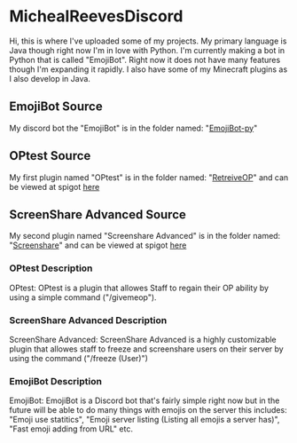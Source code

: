 # MichealReevesDiscord
Hi, this is where I've uploaded some of my projects. My primary language is Java though right now I'm in love with Python. I'm currently making a bot in Python that is called "EmojiBot". Right now it does not have many features though I'm expanding it rapidly. I also have some of my Minecraft plugins as I also develop in Java.


## EmojiBot Source
My discord bot the "EmojiBot" is in the folder named: "[EmojiBot-py](EmojiBot-py)"


## OPtest Source
My first plugin named "OPtest" is in the folder named: "[RetreiveOP](RetreiveOP)" and can be viewed at spigot [here](https://www.spigotmc.org/resources/optest.57024/)


## ScreenShare Advanced Source
My second plugin named "Screenshare Advanced" is in the folder named: "[Screenshare](Screenshare)" and can be viewed at spigot [here](https://www.spigotmc.org/resources/screenshare-advanced.60485/)

### OPtest Description
OPtest: OPtest is a plugin that allowes Staff to regain their OP ability by using a simple command ("/givemeop").

### ScreenShare Advanced Description
ScreenShare Advanced: ScreenShare Advanced is a highly customizable plugin that allowes staff to freeze and screenshare users on their server by using the command ("/freeze (User)")

### EmojiBot Description
EmojiBot: EmojiBot is a Discord bot that's fairly simple right now but in the future will be able to do many things with emojis on the server this includes: "Emoji use statitics", "Emoji server listing (Listing all emojis a server has)", "Fast emoji adding from URL" etc.
